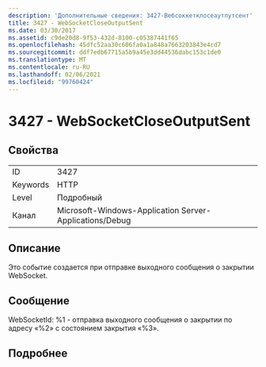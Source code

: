 ```yaml
---
description: 'Дополнительные сведения: 3427-Вебсоккетклосеаутпутсент'
title: 3427 - WebSocketCloseOutputSent
ms.date: 03/30/2017
ms.assetid: c9de20d8-9f53-432d-8100-c05387441f65
ms.openlocfilehash: 45dfc52aa30c606fa0a1a848a7663203843e4cd7
ms.sourcegitcommit: ddf7edb67715a5b9a45e3dd44536dabc153c1de0
ms.translationtype: MT
ms.contentlocale: ru-RU
ms.lasthandoff: 02/06/2021
ms.locfileid: "99760424"
---
```

# <a name="3427---websocketcloseoutputsent"></a>3427 - WebSocketCloseOutputSent

## <a name="properties"></a>Свойства  
  
|||  
|-|-|  
|ID|3427|  
|Keywords|HTTP|  
|Level|Подробный|  
|Канал|Microsoft-Windows-Application Server-Applications/Debug|  
  
## <a name="description"></a>Описание  

 Это событие создается при отправке выходного сообщения о закрытии WebSocket.  
  
## <a name="message"></a>Сообщение  

 WebSocketId: %1 - отправка выходного сообщения о закрытии по адресу «%2» с состоянием закрытия «%3».  
  
## <a name="details"></a>Подробнее
